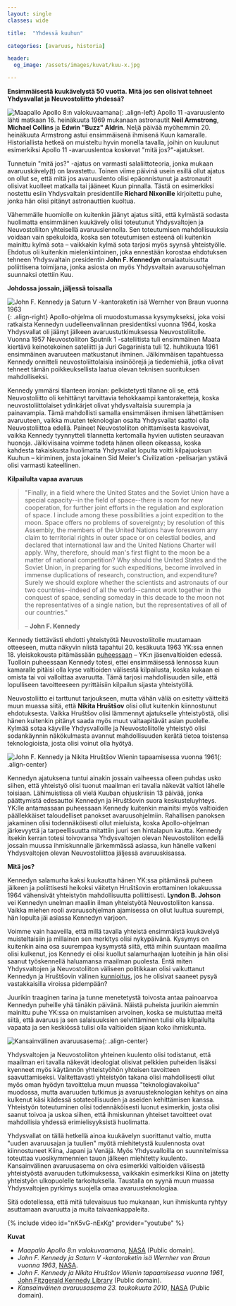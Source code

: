 ```yaml
---
layout: single
classes: wide

title:  "Yhdessä kuuhun"

categories: [avaruus, historia]

header:
  og_image: /assets/images/kuvat/kuu-x.jpg

---
```


**Ensimmäisestä kuukävelystä 50 vuotta. Mitä jos sen olisivat tehneet Yhdysvallat ja Neuvostoliitto yhdessä?**

![Maapallo Apollo 8:n valokuvaamana](/assets/images/kuvat/kuu-1.jpg){: .align-left}
Apollo 11 -avaruuslento lähti matkaan 16. heinäkuuta 1969 mukanaan astronautit **Neil Armstrong**, **Michael Collins** ja **Edwin "Buzz" Aldrin**. Neljä päivää myöhemmin 20. heinäkuuta Armstrong astui ensimmäisenä ihmisenä Kuun kamaralle. Historiallista hetkeä on muisteltu hyvin monella tavalla, joihin on kuulunut esimerkiksi Apollo 11 -avaruuslentoa koskevat "mitä jos?"-ajatukset.

Tunnetuin "mitä jos?" -ajatus on varmasti salaliittoteoria, jonka mukaan avaruuskävely(t) on lavastettu. Toinen viime päivinä usein esillä ollut ajatus on ollut se, että mitä jos avaruuslento olisi epäonnistunut ja astronautit olisivat kuolleet matkalla tai jääneet Kuun pinnalla. Tästä on esimerkiksi nostettu esiin Yhdysvaltain presidentille **Richard Nixonille** kirjoitettu puhe, jonka hän olisi pitänyt astronauttien kuoltua.

Vähemmälle huomiolle on kuitenkin jäänyt ajatus siitä, että kylmästä sodasta huolimatta ensimmäinen kuukävely olisi toteutunut Yhdysvaltojen ja Neuvostoliiton yhteisellä avaruuslennolla. Sen toteutumisen mahdollisuuksia voidaan vain spekuloida, koska sen toteutumisen esteenä oli kuitenkin mainittu kylmä sota – vaikkakin kylmä sota tarjosi myös syynsä yhteistyölle. Ehdotus oli kuitenkin mielenkiintoinen, joka ennestään korostaa ehdotuksen tehneen Yhdysvaltain presidentin **John F. Kennedyn** omalaatuisuutta poliittisena toimijana, jonka asiosta on myös Yhdysvaltain avaruusohjelman suunnaksi otettiin Kuu.

**Johdossa jossain, jäljessä toisaalla**

![John F. Kennedy ja Saturn V -kantoraketin isä Wernher von Braun vuonna 1963](/assets/images/kuvat/kuu-2.jpg){: .align-right}
Apollo-ohjelma oli muodostumassa kysymykseksi, joka voisi ratkaista Kennedyn uudelleenvalinnan presidentiksi vuonna 1964, koska Yhdysvallat oli jäänyt jälkeen avaruustutkimuksessa Neuvostoliitolle. Vuonna 1957 Neuvostoliiton Sputnik 1 -sateliitista tuli ensimmäinen Maata kiertävä keinotekoinen sateliitti ja Juri Gagarinista tuli 12. huhtikuuta 1961 ensimmäinen avaruuteen matkustanut ihminen. Jälkimmäisen tapahtuessa Kennedy onnitteli neuvostoliittolaisia insinöörejä ja tiedemiehiä, jotka olivat tehneet tämän poikkeuksellista laatua olevan teknisen suorituksen mahdolliseksi.

Kennedy ymmärsi tilanteen ironian: pelkistetysti tilanne oli se, että Neuvostoliitto oli kehittänyt tarvittavia tehokkaampi kantoraketteja, koska neuvostoliittolaiset ydinkärjet olivat yhdysvaltaisia suurempia ja painavampia. Tämä mahdollisti samalla ensimmäisen ihmisen lähettämisen avaruuteen, vaikka muuten teknologian osalta Yhdysvallat saattoi olla Neuvostoliittoa edellä. Paineet Neuvostoliiton ohittamisesta kasvoivat, vaikka Kennedy tyynnytteli tilannetta kertomalla hyvien uutisten seuraavan huonoja. Jälkiviisaina voimme todeta hänen olleen oikeassa, koska kahdesta takaiskusta huolimatta Yhdysvallat lopulta voitti kilpajuoksun Kuuhun – kiriminen, josta jokainen Sid Meier's Civilization -pelisarjan ystävä olisi varmasti kateellinen.

**Kilpailulta vapaa avaruus**

>"Finally, in a field where the United States and the Soviet Union have a special capacity--in the field of space--there is room for new cooperation, for further joint efforts in the regulation and exploration of space. I include among these possibilities a joint expedition to the moon. Space offers no problems of sovereignty; by resolution of this Assembly, the members of the United Nations have foresworn any claim to territorial rights in outer space or on celestial bodies, and declared that international law and the United Nations Charter will apply. Why, therefore, should man's first flight to the moon be a matter of national competition? Why should the United States and the Soviet Union, in preparing for such expeditions, become involved in immense duplications of research, construction, and expenditure? Surely we should explore whether the scientists and astronauts of our two countries--indeed of all the world--cannot work together in the conquest of space, sending someday in this decade to the moon not the representatives of a single nation, but the representatives of all of our countries."
>
>– **John F. Kennedy**

Kennedy tiettävästi ehdotti yhteistyötä Neuvostoliitolle muutamaan otteeseen, mutta näkyvin niistä tapahtui 20. kesäkuuta 1963 YK:ssa ennen 18. yleiskokousta pitämässään [puheessaan](https://www.jfklibrary.org/archives/other-resources/john-f-kennedy-speeches/united-nations-19630920) – YK:n jäsenvaltioiden edessä. Tuolloin puheessaan Kennedy totesi, ettei ensimmäisessä lennossa kuun kamaralle pitäisi olla kyse valtioiden välisestä kilpailusta, koska kukaan ei omista tai voi valloittaa avaruutta. Tämä tarjosi mahdollisuuden sille, että lopulliseen tavoitteeseen pyrittäisiin kilpailun sijasta yhteistyöllä.

Neuvostoliitto ei tarttunut tarjoukseen, mutta vähän väliä on esitetty väitteitä muun muassa siitä, että **Nikita Hruštšov** olisi ollut kuitenkin kiinnostunut ehdotuksesta. Vaikka Hruštšov olisi lämmennyt ajatukselle yhteistyöstä, olisi hänen kuitenkin pitänyt saada myös muut valtaapitävät asian puolelle. Kylmää sotaa käyville Yhdysvalloille ja Neuvostoliitolle yhteistyö olisi sodankäynnin näkökulmasta avannut mahdollisuuden kerätä tietoa toistensa teknologioista, josta olisi voinut olla hyötyä.

![John F. Kennedy ja Nikita Hruštšov Wienin tapaamisessa vuonna 1961](/assets/images/kuvat/kuu-3.jpg){: .align-center}

Kennedyn ajatuksena tuntui ainakin jossain vaiheessa olleen puhdas usko siihen, että yhteistyö olisi tuonut maailman eri tavalla näkevät valtiot lähelle toisiaan. Lähimuistissa oli vielä Kuuban ohjuskriisin 13 päivää, jonka päättymistä edesauttoi Kennedyn ja Hruštšovin suora keskusteluyhteys. YK:lle antamassaan puheessaan Kennedy kuitenkin mainitsi myös valtioiden päällekkäiset taloudelliset panokset avaruusohjelmiin. Rahallisen panoksen jakaminen olisi todennäköisesti ollut mieluista, koska Apollo-ohjelman järkevyyttä ja tarpeellisuutta mitattiin juuri sen hintalapun kautta. Kennedy itsekin kerran totesi toivovansa Yhdysvaltojen olevan Neuvostoliiton edellä jossain muussa ihmiskunnalle järkemmässä asiassa, kun hänelle valkeni Yhdysvaltojen olevan Neuvostoliittoa jäljessä avaruuskisassa.

**Mitä jos?**

Kennedyn salamurha kaksi kuukautta hänen YK:ssa pitämänsä puheen jälkeen ja poliittisesti heikoksi väitetyn Hruštšovin erottaminen lokakuussa 1964 vähensivät yhteistyön mahdollisuutta poliittisesti. **Lyndon B. Johson** vei Kennedyn unelman maaliin ilman yhteistyötä Neuvostoliiton kanssa. Vaikka miehen rooli avaruusohjelman ajamisessa on ollut luultua suurempi, hän lopulta jäi asiassa Kennedyn varjoon.

Voimme vain haaveilla, että millä tavalla yhteistä ensimmäistä kuukävelyä muisteltaisiin ja millainen sen merkitys olisi nykypäivänä. Kysymys on kuitenkin aina osa suurempaa kysymystä siitä, että mihin suuntaan maailma olisi kulkenut, jos Kennedy ei olisi kuollut salamurhaajan luoteihin ja hän olisi saanut työskennellä haluamansa maailman puolesta. Entä miten Yhdysvaltojen ja Neuvostoliiton väliseen politikkaan olisi vaikuttanut Kennedyn ja Hruštšovin välinen [kunnioitus](https://www.huffpost.com/entry/jfk-nikita-khrushchev_n_4325741), jos he olisivat saaneet pysyä vastakkaisilla viroissa pidempään?

Juurikin traaginen tarina ja tunne menetetystä toivosta antaa painoarvoa Kennedyn puheille yhä tänäkin päivänä. Näistä puheista juurikin aiemmin mainittu puhe YK:ssa on muistamisen arvoinen, koska se muistuttaa meitä siitä, että avaruus ja sen salaisuuksien selvittäminen tulisi olla kilpailulta vapaata ja sen keskiössä tulisi olla valtioiden sijaan koko ihmiskunta.

![Kansainvälinen avaruusasema](/assets/images/kuvat/kuu-4.jpg){: .align-center}

Yhdysvaltojen ja Neuvostoliiton yhteinen kuulento olisi todistanut, että maailman eri tavalla näkevät ideologiat olisivat pelkkien puheiden lisäksi kyenneet myös käytännön yhteistyöhön yhteisen tavoitteen saavuttamiseksi. Valitettavasti yhteistyön takana olisi mahdollisesti ollut myös oman hyödyn tavoittelua muun muassa "teknologiavakoilua" muodossa, mutta avaruuden tutkimus ja avaruusteknologian kehitys on aina kulkenut käsi kädessä sotateollisuuden ja aseiden kehittämisen kanssa. Yhteistyön toteutuminen olisi todennäköisesti luonut esimerkin, josta olisi saanut toivoa ja uskoa siihen, että ihmiskunnan yhteiset tavoitteet ovat mahdollisia yhdessä erimielisyyksistä huolimatta.

Yhdysvallat on tällä hetkellä ainoa kuukävelyn suorittanut valtio, mutta "uuden avaruusajan ja tuulien" myötä miehitetystä kuulennosta ovat kiinnostuneet Kiina, Japani ja Venäjä. Myös Yhdysvalloilla on suunnitelmissa toteuttaa vuosikymmennien tauon jälkeen miehitetty kuulento. Kansainvälinen avaruusasema on oiva esimerkki valtioiden välisestä yhteistyöstä avaruuden tutkimuksessa, vaikkakin esimerkiksi Kiina on jätetty yhteistyön ulkopuolelle tarkoituksella. Taustalla on syynä muun muassa Yhdysvaltojen pyrkimys suojella omaa avaruusteknologiaa.

Sitä odotellessa, että mitä tulevaisuus tuo mukanaan, kun ihmiskunta ryhtyy asuttamaan avaruutta ja muita taivaankappaleita.

{% include video id="nK5vG-nExKg" provider="youtube" %}

**Kuvat**

- *Maapallo Apollo 8:n valokuvaamana*, [NASA](https://commons.wikimedia.org/wiki/File:Earth-moon.jpg) (Public domain).
- *John F. Kennedy ja Saturn V -kantoraketin isä Wernher von Braun vuonna 1963*, [NASA](https://www.nasa.gov/multimedia/imagegallery/image_feature_2353.html).
- *John F. Kennedy ja Nikita Hruštšov Wienin tapaamisessa vuonna 1961*, [John Fitzgerald Kennedy Library](https://commons.wikimedia.org/wiki/File:John_F._Kennedy,_Nikita_Khruchchev_1961.jpg) (Public domain).
- *Kansainväinen avaruusasema 23. toukokuuta 2010*, [NASA](https://commons.wikimedia.org/wiki/File:STS132_undocking_iss2.jpg) (Public domain).
